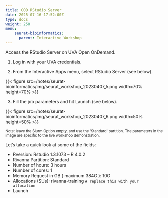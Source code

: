 ```yaml
---
title: OOD RStudio Server
date: 2025-07-16-17:52:00Z
type: docs 
weight: 250
menu: 
    seurat-bioinformatics:
      parent: Interactive Workshop
---
```


Access the RStudio Server on UVA Open OnDemand.

1. Log in with your UVA credentials. 

2. From the Interactive Apps menu, select RStudio Server (see below).

{{< figure src=/notes/seurat-bioinformatics/img/seurat_workshop_20230407_5.png width=70% height=70% >}}

3. Fill the job parameters and hit Launch (see below).

{{< figure src=/notes/seurat-bioinformatics/img/seurat_workshop_20230407_6.png width=50% height=50% >}}

<small> Note: leave the Slurm Option empty, and use the 'Standard' partition. The parameters in the image are specific to the live workshop demonstration. </small>

Let’s take a quick look at some of the fields:
  * Rversion: Rstudio 1.3.1073 – R 4.0.2
  * Rivanna Partition: Standard
  * Number of hours: 3 hours
  * Number of cores: 1
  * Memory Request in GB ( maximum 384G ): 10G
  * Allocations (SUs): rivanna-training `# replace this with your allocation`
  * Launch

